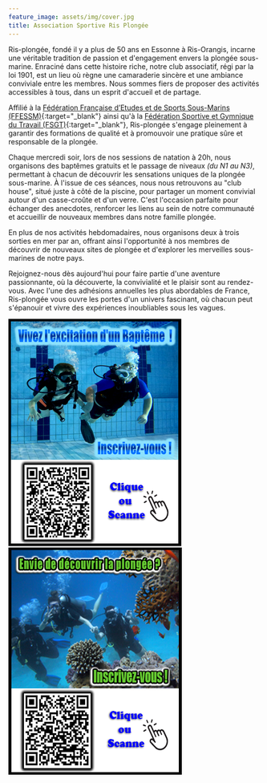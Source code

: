 ```yaml
---
feature_image: assets/img/cover.jpg
title: Association Sportive Ris Plongée
---
```


Ris-plongée, fondé il y a plus de 50 ans en Essonne à Ris-Orangis, incarne une véritable tradition de passion et d'engagement envers la plongée sous-marine. Enraciné dans cette histoire riche, notre club associatif, régi par la loi 1901, est un lieu où règne une camaraderie sincère et une ambiance conviviale entre les membres. Nous sommes fiers de proposer des activités accessibles à tous, dans un esprit d'accueil et de partage.

Affilié à la [Fédération Française d’Etudes et de Sports Sous-Marins (FFESSM)](https://ffessm.fr/){:target="_blank"} ainsi qu'à la [Fédération Sportive et Gymnique du Travail (FSGT)](https://plongee-fsgt.org/){:target="_blank"}, Ris-plongée s'engage pleinement à garantir des formations de qualité et à promouvoir une pratique sûre et responsable de la plongée.

Chaque mercredi soir, lors de nos sessions de natation à 20h, nous organisons des baptêmes gratuits et le passage de niveaux _(du N1 au N3)_, permettant à chacun de découvrir les sensations uniques de la plongée sous-marine. À l'issue de ces séances, nous nous retrouvons au "club house", situé juste à côté de la piscine, pour partager un moment convivial autour d'un casse-croûte et d'un verre. C'est l'occasion parfaite pour échanger des anecdotes, renforcer les liens au sein de notre communauté et accueillir de nouveaux membres dans notre famille plongée.

En plus de nos activités hebdomadaires, nous organisons deux à trois sorties en mer par an, offrant ainsi l'opportunité à nos membres de découvrir de nouveaux sites de plongée et d'explorer les merveilles sous-marines de notre pays.

Rejoignez-nous dès aujourd'hui pour faire partie d'une aventure passionnante, où la découverte, la convivialité et le plaisir sont au rendez-vous. Avec l'une des adhésions annuelles les plus abordables de France, Ris-plongée vous ouvre les portes d'un univers fascinant, où chacun peut s'épanouir et vivre des expériences inoubliables sous les vagues.

<div>
    <a href='https://www.helloasso.com/associations/asrp-ris-plongee/evenements/bapteme-de-plongee-2024-2025'>
        <img src='assets/img/baptism.png' alt ='bapteme de plongee' />
    </a>
    <a href='https://www.helloasso.com/associations/asrp-ris-plongee/adhesions/adhesion-2024-2025'>
        <img src='assets/img/subscribe.png' alt='inscription à Ris Plongée' />
    </a>
</div>
